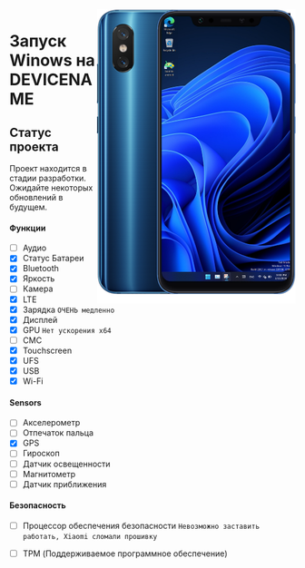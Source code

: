 <img align="right" src="https://github.com/n00b69/woa-dipper/blob/main/dipper.png" width="350" alt="Windows 11 running on dipper">

# Запуск Winows на DEVICENAME

## Статус проекта 
Проект находится в стадии разработки. Ожидайте некоторых обновлений в будущем.

#### Функции 
- [ ] Аудио 
- [X] Статус Батареи
- [x] Bluetooth
- [x] Яркость
- [ ] Камера
- [x] LTE
- [x] Зарядка ```ОЧЕНЬ медленно```
- [x] Дисплей
- [x] GPU  ```Нет ускорения x64```
- [ ] СМС
- [x] Touchscreen
- [x] UFS
- [x] USB
- [x] Wi-Fi

#### Sensors
- [ ] Акселерометр
- [ ] Отпечаток пальца
- [x] GPS
- [ ] Гироскоп
- [ ] Датчик освещенности
- [ ] Магнитометр
- [ ] Датчик приближения 

#### Безопасность 
- [ ] Процессор обеспечения безопасности ```Невозможно заставить работать, Xiaomi сломали прошивку```
- [ ] TPM (Поддерживаемое программное обеспечение)


